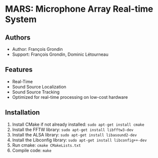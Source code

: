 # MARS: Microphone Array Real-time System

Authors
-------

* Author: François Grondin
* Support: François Grondin, Dominic Létourneau

Features
--------

* Real-Time
* Sound Source Localization
* Sound Source Tracking
* Optimized for real-time processing on low-cost hardware

Installation
------------

1. Install CMake if not already installed:
```sudo apt-get install cmake```
2. Install the FFTW library: 
```sudo apt-get install libfftw3-dev```
3. Install the ALSA library:
```sudo apt-get install libasound2-dev```
4. Install the Libconfig library:
```sudo apt-get install libconfig++-dev```
5. Run cmake: 
```cmake CMakeLists.txt```
6. Compile code:
```make```
